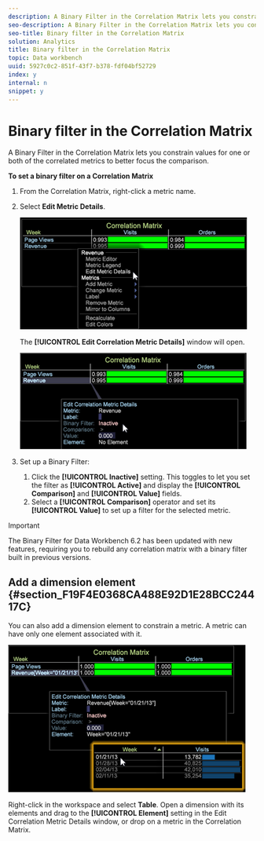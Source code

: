 ```yaml
---
description: A Binary Filter in the Correlation Matrix lets you constrain values for one or both of the correlated metrics to better focus the comparison.
seo-description: A Binary Filter in the Correlation Matrix lets you constrain values for one or both of the correlated metrics to better focus the comparison.
seo-title: Binary filter in the Correlation Matrix
solution: Analytics
title: Binary filter in the Correlation Matrix
topic: Data workbench
uuid: 5927c0c2-851f-43f7-b378-fdf04bf52729
index: y
internal: n
snippet: y
---
```


# Binary filter in the Correlation Matrix

A Binary Filter in the Correlation Matrix lets you constrain values for one or both of the correlated metrics to better focus the comparison.

**To set a binary filter on a Correlation Matrix**

1. From the Correlation Matrix, right-click a metric name. 
1. Select **Edit Metric Details**.

   ![](assets/correlation_matrix_binary_filter.png)

   The **[!UICONTROL Edit Correlation Metric Details]** window will open.

   ![](assets/correlation_matrix_metric_details.png)

1. Set up a Binary Filter:

    1. Click the **[!UICONTROL Inactive]** setting. This toggles to let you set the filter as **[!UICONTROL Active]** and display the **[!UICONTROL Comparison]** and **[!UICONTROL Value]** fields. 
    1. Select a **[!UICONTROL Comparison]** operator and set its **[!UICONTROL Value]** to set up a filter for the selected metric.

>[!IMPORTANT]
>
>The Binary Filter for Data Workbench 6.2 has been updated with new features, requiring you to rebuild any correlation matrix with a binary filter built in previous versions.

## Add a dimension element {#section_F19F4E0368CA488E92D1E28BCC24417C}

You can also add a dimension element to constrain a metric. A metric can have only one element associated with it.

![](assets/correlation_matrix_element.png)

Right-click in the workspace and select **Table**. Open a dimension with its elements and drag to the **[!UICONTROL Element]** setting in the Edit Correlation Metric Details window, or drop on a metric in the Correlation Matrix. 
